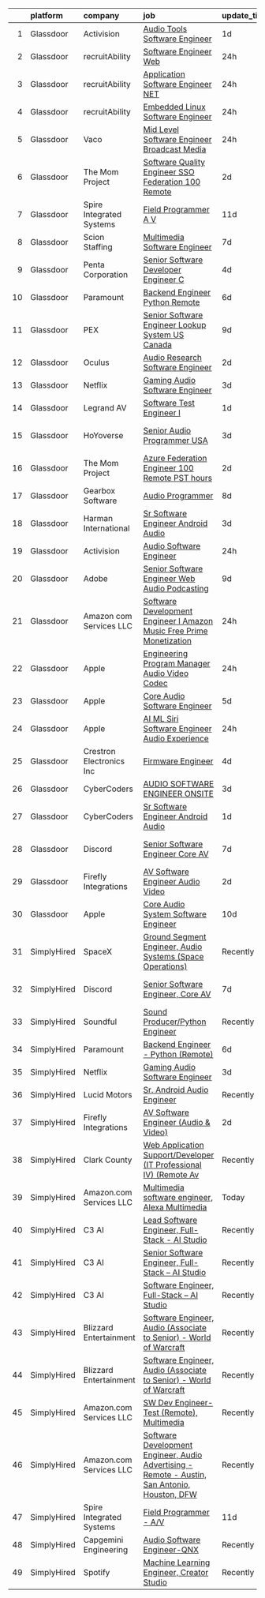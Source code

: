 

|    | platform    | company                  | job                                                                                                                                                                                                                                                                                                                                                                                                                                                                                                                                                                                                                                                                                                                                                                                                                                                                                                                                                                                                                                                                                                                                                                                                                                                                                                                                                                                                 | update_time   | location                  |
|---:|:------------|:-------------------------|:----------------------------------------------------------------------------------------------------------------------------------------------------------------------------------------------------------------------------------------------------------------------------------------------------------------------------------------------------------------------------------------------------------------------------------------------------------------------------------------------------------------------------------------------------------------------------------------------------------------------------------------------------------------------------------------------------------------------------------------------------------------------------------------------------------------------------------------------------------------------------------------------------------------------------------------------------------------------------------------------------------------------------------------------------------------------------------------------------------------------------------------------------------------------------------------------------------------------------------------------------------------------------------------------------------------------------------------------------------------------------------------------------|:--------------|:--------------------------|
|  1 | Glassdoor   | Activision               | [Audio Tools Software Engineer](https://www.glassdoor.com/partner/jobListing.htm?pos=127&ao=1136043&s=58&guid=0000018229d322f4b605ba39e67426af&src=GD_JOB_AD&t=SR&vt=w&cs=1_81b5f058&cb=1658559079483&jobListingId=1008019692510&jrtk=3-0-1g8kt68p0khqp801-1g8kt68pegaio800-a1f57cf7bca991d9-)                                                                                                                                                                                                                                                                                                                                                                                                                                                                                                                                                                                                                                                                                                                                                                                                                                                                                                                                                                                                                                                                                                      | 1d            | Woodland Hills, CA        |
|  2 | Glassdoor   | recruitAbility           | [Software Engineer  Web](https://www.glassdoor.com/partner/jobListing.htm?pos=111&ao=1110586&s=58&guid=0000018229d322f4b605ba39e67426af&src=GD_JOB_AD&t=SR&vt=w&ea=1&cs=1_aa048868&cb=1658559079481&jobListingId=1008023322899&cpc=B101C867B3EF2D75&jrtk=3-0-1g8kt68p0khqp801-1g8kt68pegaio800-e5075739556e5a70--6NYlbfkN0CGG9KWCDlpnNsyBDyIiP_Q0811kl3MMa1wmNp0I1WtkTaTZU1gJWaiKEGe9oYuZ3A7GjtYdh8KIIsXbuU3RVOKPqiqC6fxMjbF20ym57zFG4D8ARQlbIfJ40BNf9OsnyFEI-35cVANi_WAT3RKZZg3S5TM2JUHaHMzxS8tuxRlnMCecx5gGtUhDGpgj0_-0HQ-ay3V9_LIyTdQRuTOBgQHx6x0BFa1Y0lqVquv6qPhlOw3zLy2kk2oWhaZYpmVRmy-nmbTTPCD82bTXp6GOzpDgZ-oQTNsQuhookUb87jhj57Xyse3eua5e6-qdX4D5CmrCU4wVKHqlOIIRrNdtYvi3YHBoF4GZiiYvu5xOPNsZIg68TxQ9XmemqojGNSZz64oxI0DwDcN0ueFl0ZyKBPHmLtRaedcDCCjotL5YHS8IISpmJJ1J-sZT9ltLLWZKlh4_Hx0OYei-GbZ3c2oUlILxZNtTcCYBDe6hv0And6XgqBSTTb7_X9A6wwyHopdsSytjjx_q2sP_cH_UT2wdi2a)                                                                                                                                                                                                                                                                                                                                                                                                                                                                                                                   | 24h           | Anaheim, CA               |
|  3 | Glassdoor   | recruitAbility           | [Application Software Engineer  NET](https://www.glassdoor.com/partner/jobListing.htm?pos=110&ao=1110586&s=58&guid=0000018229d322f4b605ba39e67426af&src=GD_JOB_AD&t=SR&vt=w&ea=1&cs=1_007ef44b&cb=1658559079481&jobListingId=1008023322898&cpc=5EFBB0462F9C6B7A&jrtk=3-0-1g8kt68p0khqp801-1g8kt68pegaio800-8a952371174cf094--6NYlbfkN0CGG9KWCDlpnNsyBDyIiP_Q0811kl3MMa1wmNp0I1WtkTaTZU1gJWaiKEGe9oYuZ3A7GjtYdh8KIHll-Oo3pS01iNYAuPkSGKSP6HbVhDgbmHIf_2l1InWCJB1qrP1JTABnGb0O_Gd8G5USbIXiFm9-nFuWUP0btPdhT3dYbSkUUTEUtRZBV0qxbyw7jkF8EDRgO6jPDiK92YZ1U06g-23VceQBz58A5dKqY7IHvcs1j88bsuLnONRcoL3dg-tUDvngzwZPczc3dr1j3tStB11ckuMscBtqJpgkxSkrmsLVBlELbqq5vS8xaYGUqzIaJ6v7fbL-N5xABuMX8T6ycB8CCzr0ojkkixaF5ZqoVxAOaFISGMfrwKtsz0dX-Xp5uu4JoNT3k63ep-AsOjrjURR6euipBVVVlVwThnrPZR4LFg1nZl-aDIUwb8tVGp-0oyDTzAo7S5gUwVO94FKQ3Zjb6jB_3sKl3GuJBM9pezafJrJNE91BQtIyYBy_aIY9VoBMh-7MnyKGATp4uwPEOmjl)                                                                                                                                                                                                                                                                                                                                                                                                                                                                                                       | 24h           | Anaheim, CA               |
|  4 | Glassdoor   | recruitAbility           | [Embedded Linux Software Engineer](https://www.glassdoor.com/partner/jobListing.htm?pos=112&ao=1110586&s=58&guid=0000018229d322f4b605ba39e67426af&src=GD_JOB_AD&t=SR&vt=w&ea=1&cs=1_2eb206a3&cb=1658559079482&jobListingId=1008023322910&cpc=D2F1DE17EE1F43B9&jrtk=3-0-1g8kt68p0khqp801-1g8kt68pegaio800-aa6f5b4768ee456b--6NYlbfkN0CGG9KWCDlpnNsyBDyIiP_Q0811kl3MMa1wmNp0I1WtkTaTZU1gJWaiKEGe9oYuZ3A7GjtYdh8KILjj-aZSDpceJltIwPR76yfk5e8RGx6LSaXWg1riHVGiM_PeA_1g1qhZ0AyYkwXm5vCGNvkAhBz46qtajKTXdFoX4FOxKkTnUWHs9ZCGS14JUr_s58GrUxab0BpAATXZNKuoY_MUJfcR43aeBu-sd5MkrkLS5aZgD9rZ1HlbdkdWIs36BSuF5gjUEcfVPtMV6obuBiTVHxwOAhFYYX1LiZDq_QHRXm-sp0LqRSp4La8_wOtd06BaU1xu95FyIpbNZs5nr2QI1Smo63KHbf-IxSE2EZh9Znc_JGqWf4E6O8ASJPKwjFKFanYO6rT8QRnUA9O9EA_YCK5WXpmV4P-3I3LzntUjO3AqlXjJI0Ax5tsWTk56fWeYWhXE8w9pnKl6N83NsCTrn2zfvuK0iSMDsX-HiH7UG3WhgUoDmrTIg6WjlThwXnOhiKCft8-OpNijb1578zZmCsf1)                                                                                                                                                                                                                                                                                                                                                                                                                                                                                                         | 24h           | Anaheim, CA               |
|  5 | Glassdoor   | Vaco                     | [Mid Level Software Engineer   Broadcast Media](https://www.glassdoor.com/partner/jobListing.htm?pos=109&ao=1110586&s=58&guid=0000018229d322f4b605ba39e67426af&src=GD_JOB_AD&t=SR&vt=w&ea=1&cs=1_bc90c3b4&cb=1658559079481&jobListingId=1008023491914&cpc=FA84DF7EA1EC2398&jrtk=3-0-1g8kt68p0khqp801-1g8kt68pegaio800-2c1164aedf14680d--6NYlbfkN0D_sybMACCpf9B-677oK5j6rPldVB6BlrVvFjO_o-GJZbzuF-qh4PxErFUqfUsv_6uq3yj-33fVAxdJpDEnhEj4Go-dQXG2i_nhdrozdxOLclYIRSSSNJiq9UBc2R3iAXgSLoloWxVkJR526trhTG__PWL5HPc0h23cLdACsLcDpz6wkqU4u1lorsS3YI19Q1EDnrs6sJhSJVZzUWhX0qhz4uf29TE7tsH9xg9yjfXfudE3NO_8g0_72ZphHvDq5QAT0Uxcye7tkIKYor9xRZlx-FBzHMHGHfs-h8mBSkDdfg_Nr4oQ4WE9DSNq-YsgI_4Xf8GlQRmW5GiCGhrSUqX7xijyOaJJTeg77RJZ9VVmi_tN0fGerey7P_KRmvd4r_7YbuWpZufDU5IghYufcJSD_kOAmdRJ494xz2rk24c5nDkYNGvyFoSO7n1YlWmr0vsT6dM2bHo2H2EBfFdmzIUX1y050dmJCNo5myCdZJw52Hp1FqU8zkPk7gVW82RXCbwRvYRIJu2szKX9fKgNB7T__elmmEEyupCNIWl-Emnb4g%3D%3D)                                                                                                                                                                                                                                                                                                                                                                                                                                                                | 24h           | Raleigh, NC               |
|  6 | Glassdoor   | The Mom Project          | [Software Quality Engineer   SSO Federation  100  Remote ](https://www.glassdoor.com/partner/jobListing.htm?pos=106&ao=1110586&s=58&guid=0000018229d322f4b605ba39e67426af&src=GD_JOB_AD&t=SR&vt=w&cs=1_713c3471&cb=1658559079480&jobListingId=1008018551507&cpc=FAE5E775D180B2FB&jrtk=3-0-1g8kt68p0khqp801-1g8kt68pegaio800-3e1a87dcc98443d2--6NYlbfkN0BDp_epf89aHDQhKpPegNJQ_ldQpEFZQsM9OcONMGxWx6pU56EKHF58QjVdAUvn2gWVmvAd_inPnR9euSddigS-rwhZy0h3k1uwNYB1ePWSzOShO60VWM08rFIE3U4lP4vnIxQ6nlFF69Y-VIcQZh3d3xw-DgyD_6ZfJMlInQX44cLSPcIBwGQpusW9O-DhVIrXUbj198UJllUsUR2ZhohK6b3Ud_YUMMCVnxlxix5LtXOwqYyX6--XEiUEGlCsuR-NWphvbz_1raf6_yBv90CtMBRCI0i_PmcEllTVYZg5msymIJiAL3Z3REpafoKDtmej8HESF42CGoQS06RJTNlkYb7s6KsQIR6ttf8U8Bhl_YPLoCC-Sf1-pP9HnsdobsfHZJkrUeksKx5P9D43z7RWLvU4dz-x9pTYNVaJhc9e3wXnFzXsOcY8f2w41hKzoK8UgUszwXETBQ_z9EtftD96dibs63lGvQDOcmTq2ow9D-4ECjUbdQj_xKsNA6PNJIg68mqjR-6Jwd6ShP5mHOg0Oq097DBpZv6wsRCXnQclaBMF8qDP3wcVthtQjI8Tjz0Gl-sQLOP8Ag%3D%3D)                                                                                                                                                                                                                                                                                                                                                                                                                          | 2d            | Remote                    |
|  7 | Glassdoor   | Spire Integrated Systems | [Field Programmer   A V](https://www.glassdoor.com/partner/jobListing.htm?pos=102&ao=1110586&s=58&guid=0000018229d322f4b605ba39e67426af&src=GD_JOB_AD&t=SR&vt=w&ea=1&cs=1_4c375ba5&cb=1658559079480&jobListingId=1007997639031&cpc=4D489A1B82E31BBF&jrtk=3-0-1g8kt68p0khqp801-1g8kt68pegaio800-2397039f547f99e3--6NYlbfkN0CH4aig5Ztd-45FrZS1-WrZIx-owN4hI8D535o7deO_foMxi14zJY8Dl-iXBCi5-CM3w5g23qmJ-ktnjVnjuJBzx-cKeSf6eZw6woDE2hx1_Mnp2EQThVDPCgzoriW_Y-7NSX1ENEAuKAC6sQfhAm68rLxz6MK62uRJ3e5-n5roEiDcmNLtAaNDOdVKuc-mHKo1EcNwBacotfbThdrBPUih9kc4iEcpCfYTs7Bdk-d_jB2DPq44KBcMQh5-3LrE9c6GgdYkwFxDBJGsmfikfYqUpC-c974hpoKwU6cssUO97CCpdYmwJMBGsFsYviL_X-SbnH9Bbj-hOodfFqvIFjs5nU3RD_RdCyEV3Zu9HDa5CWiSCpTDWg3ebsysOBT6YBj00hVU0r_TKOauh4fLcCAocq7P1e_vtTtANe8LbA-t-p9W5GPSNsaa-vD68blXiMH7XQPrWirtaAvduW-qXASPh-yOuESPkDRYZb6QjrZjFkRT7the25PblDqiyPM-gcg%3D)                                                                                                                                                                                                                                                                                                                                                                                                                                                                                                                                     | 11d           | Troy, MI                  |
|  8 | Glassdoor   | Scion Staffing           | [Multimedia Software Engineer](https://www.glassdoor.com/partner/jobListing.htm?pos=107&ao=1110586&s=58&guid=0000018229d322f4b605ba39e67426af&src=GD_JOB_AD&t=SR&vt=w&ea=1&cs=1_cdb2d174&cb=1658559079481&jobListingId=1008008577735&cpc=C63BD00756FD6F58&jrtk=3-0-1g8kt68p0khqp801-1g8kt68pegaio800-86843f5f6ef372c1--6NYlbfkN0AxNjU9wWOnkzYrjpAN9mGGJnqCtvXlnsxswceXA4p8arctmlbenC8IxdF6uPF1Mr83u4JysOfJ9jXAqcnIyixLc8sR0avTryqxqhsjIuS_un4kaGkiHc7oTRCi6_p0ngKXsuD1TtQf061AssfLmW1cSOet3uXlgmtmcBNsC50wWFHvEK6xQpPKAL6nWzIuZocaLomMgBRj4hZWe0CAwPXJdI49i7oNUFgkccsI9RUQZykSnahNChDFkc9zdso2qy1zgo7zIyUNoC9gJC2uOjWBMcpJHfvk4nTsjlVE739ocjldYHjqvfu0Tm9pjOeE0855sjlAOPPrwO8UvS6Z7dO40t62iaVp0d8lNns3cgaXHDTZ_aLkOh6pm7chlHOyFJq-07E36WSwmyplQNlgJ3Laqk5c20-VHSdM0Zo9by7tayBtyejmGV9REffhwDZb-tB7jrcMAp8dZWg-fEmZ3tOfVBzxenY3zOTn3m3o3nxqZiH1KYd0QdsqOKyr20mVxoUagGC77PxQXpiJTigdI28P)                                                                                                                                                                                                                                                                                                                                                                                                                                                                                                             | 7d            | Redmond, WA               |
|  9 | Glassdoor   | Penta Corporation        | [Senior Software Developer   Engineer   C  ](https://www.glassdoor.com/partner/jobListing.htm?pos=116&ao=1136043&s=58&guid=0000018229d322f4b605ba39e67426af&src=GD_JOB_AD&t=SR&vt=w&ea=1&cs=1_aabb599b&cb=1658559079482&jobListingId=1008012139422&jrtk=3-0-1g8kt68p0khqp801-1g8kt68pegaio800-d2b6598b37c4349b-)                                                                                                                                                                                                                                                                                                                                                                                                                                                                                                                                                                                                                                                                                                                                                                                                                                                                                                                                                                                                                                                                                    | 4d            | New Orleans, LA           |
| 10 | Glassdoor   | Paramount                | [Backend Engineer   Python  Remote ](https://www.glassdoor.com/partner/jobListing.htm?pos=121&ao=1136043&s=58&guid=0000018229d322f4b605ba39e67426af&src=GD_JOB_AD&t=SR&vt=w&cs=1_8c68a729&cb=1658559079483&jobListingId=1008009866952&jrtk=3-0-1g8kt68p0khqp801-1g8kt68pegaio800-bc754100c4c9abf7-)                                                                                                                                                                                                                                                                                                                                                                                                                                                                                                                                                                                                                                                                                                                                                                                                                                                                                                                                                                                                                                                                                                 | 6d            | New York, NY              |
| 11 | Glassdoor   | PEX                      | [Senior Software Engineer   Lookup System  US  Canada ](https://www.glassdoor.com/partner/jobListing.htm?pos=119&ao=1136043&s=58&guid=0000018229d322f4b605ba39e67426af&src=GD_JOB_AD&t=SR&vt=w&cs=1_54e848d5&cb=1658559079482&jobListingId=1008002579764&jrtk=3-0-1g8kt68p0khqp801-1g8kt68pegaio800-c509ac628109f22c-)                                                                                                                                                                                                                                                                                                                                                                                                                                                                                                                                                                                                                                                                                                                                                                                                                                                                                                                                                                                                                                                                              | 9d            | Remote                    |
| 12 | Glassdoor   | Oculus                   | [Audio Research Software Engineer](https://www.glassdoor.com/partner/jobListing.htm?pos=120&ao=1136043&s=58&guid=0000018229d322f4b605ba39e67426af&src=GD_JOB_AD&t=SR&vt=w&cs=1_40881f4e&cb=1658559079482&jobListingId=1008017393220&jrtk=3-0-1g8kt68p0khqp801-1g8kt68pegaio800-6725b1efade4b900-)                                                                                                                                                                                                                                                                                                                                                                                                                                                                                                                                                                                                                                                                                                                                                                                                                                                                                                                                                                                                                                                                                                   | 2d            | Seattle, WA               |
| 13 | Glassdoor   | Netflix                  | [Gaming Audio Software Engineer](https://www.glassdoor.com/partner/jobListing.htm?pos=115&ao=1136043&s=58&guid=0000018229d322f4b605ba39e67426af&src=GD_JOB_AD&t=SR&vt=w&cs=1_dd62e70b&cb=1658559079482&jobListingId=1008015997451&jrtk=3-0-1g8kt68p0khqp801-1g8kt68pegaio800-f56fa1ba437b8b5b-)                                                                                                                                                                                                                                                                                                                                                                                                                                                                                                                                                                                                                                                                                                                                                                                                                                                                                                                                                                                                                                                                                                     | 3d            | Remote                    |
| 14 | Glassdoor   | Legrand AV               | [Software Test Engineer I](https://www.glassdoor.com/partner/jobListing.htm?pos=124&ao=1136043&s=58&guid=0000018229d322f4b605ba39e67426af&src=GD_JOB_AD&t=SR&vt=w&cs=1_c9443d09&cb=1658559079483&jobListingId=1008020063938&jrtk=3-0-1g8kt68p0khqp801-1g8kt68pegaio800-0d8343df0ec0aa3a-)                                                                                                                                                                                                                                                                                                                                                                                                                                                                                                                                                                                                                                                                                                                                                                                                                                                                                                                                                                                                                                                                                                           | 1d            | United States             |
| 15 | Glassdoor   | HoYoverse                | [Senior Audio Programmer  USA ](https://www.glassdoor.com/partner/jobListing.htm?pos=129&ao=1136043&s=58&guid=0000018229d322f4b605ba39e67426af&src=GD_JOB_AD&t=SR&vt=w&ea=1&cs=1_f7039434&cb=1658559079484&jobListingId=1008016127424&jrtk=3-0-1g8kt68p0khqp801-1g8kt68pegaio800-99985eedadb6c43c-)                                                                                                                                                                                                                                                                                                                                                                                                                                                                                                                                                                                                                                                                                                                                                                                                                                                                                                                                                                                                                                                                                                 | 3d            | Los Angeles, CA           |
| 16 | Glassdoor   | The Mom Project          | [Azure Federation Engineer  100  Remote  PST hours ](https://www.glassdoor.com/partner/jobListing.htm?pos=108&ao=1110586&s=58&guid=0000018229d322f4b605ba39e67426af&src=GD_JOB_AD&t=SR&vt=w&cs=1_0a5636fb&cb=1658559079481&jobListingId=1008018551550&cpc=1160948BCBA38B5B&jrtk=3-0-1g8kt68p0khqp801-1g8kt68pegaio800-dc1b835558c53ab4--6NYlbfkN0BDp_epf89aHDQhKpPegNJQ_ldQpEFZQsM9OcONMGxWx6pU56EKHF58QjVdAUvn2gWVmvAd_inPnavJ0bVsH-kOUhtfeaiiWnfEkkNGQnNDedJUM2yoGCcoy_fT76vHmBA4pusH6HeHidQSpJPEvFPERgE8T-oEVjc-JVNiEzXXG7cjIqstu1zSY68PunLaErb0HxT7DXQVym6G1Mjp6TK9peApzZvlMZzomm9oqkHnQ6GfbchjBef8mGWFAElN4k1TdJwEGYrGxpDprkVuEiZuxaulLBdweAgiCDTgpaqcXU0HW3J5ssH6P0XnGBysC58tOQu4_zByVplRxOQyzDSJMzSgV_mDO_XbyZwO9N5lbINcDXEjzqNT4L3nstfIM8eMA4IsYb1cGAziQ_irT_gWc3CWyXaALv96AWO7LAkl5hbie9oHztEVZKM5Q6thJ5NLQWnj7inmw6tTjaMEprezttrlZ79vwtKVZCtLJg22USMhPiB0ZsUp7llSBxkK8lBxDPh7EMcMvDFtYQ7b3PoOzLPaNKZrkeSYF_pmCgVVwo9yCzJ41YY17z7Jc2tbKZw0lDjjl1RHog%3D%3D)                                                                                                                                                                                                                                                                                                                                                                                                                                | 2d            | Remote                    |
| 17 | Glassdoor   | Gearbox Software         | [Audio Programmer](https://www.glassdoor.com/partner/jobListing.htm?pos=122&ao=1136043&s=58&guid=0000018229d322f4b605ba39e67426af&src=GD_JOB_AD&t=SR&vt=w&ea=1&cs=1_1a630406&cb=1658559079483&jobListingId=1008004819041&jrtk=3-0-1g8kt68p0khqp801-1g8kt68pegaio800-0db689fb5b7447f5-)                                                                                                                                                                                                                                                                                                                                                                                                                                                                                                                                                                                                                                                                                                                                                                                                                                                                                                                                                                                                                                                                                                              | 8d            | Frisco, TX                |
| 18 | Glassdoor   | Harman International     | [Sr  Software Engineer  Android Audio ](https://www.glassdoor.com/partner/jobListing.htm?pos=128&ao=1136043&s=58&guid=0000018229d322f4b605ba39e67426af&src=GD_JOB_AD&t=SR&vt=w&cs=1_7f61b9ab&cb=1658559079483&jobListingId=1008016013396&jrtk=3-0-1g8kt68p0khqp801-1g8kt68pegaio800-180c0717cd7b2964-)                                                                                                                                                                                                                                                                                                                                                                                                                                                                                                                                                                                                                                                                                                                                                                                                                                                                                                                                                                                                                                                                                              | 3d            | Novi, MI                  |
| 19 | Glassdoor   | Activision               | [Audio Software Engineer](https://www.glassdoor.com/partner/jobListing.htm?pos=118&ao=1136043&s=58&guid=0000018229d322f4b605ba39e67426af&src=GD_JOB_AD&t=SR&vt=w&cs=1_b148dd16&cb=1658559079482&jobListingId=1008022510668&jrtk=3-0-1g8kt68p0khqp801-1g8kt68pegaio800-8659bb60d04a5ae6-)                                                                                                                                                                                                                                                                                                                                                                                                                                                                                                                                                                                                                                                                                                                                                                                                                                                                                                                                                                                                                                                                                                            | 24h           | Santa Monica, CA          |
| 20 | Glassdoor   | Adobe                    | [Senior Software Engineer  Web   Audio   Podcasting ](https://www.glassdoor.com/partner/jobListing.htm?pos=125&ao=1136043&s=58&guid=0000018229d322f4b605ba39e67426af&src=GD_JOB_AD&t=SR&vt=w&cs=1_038084dc&cb=1658559079483&jobListingId=1008002518254&jrtk=3-0-1g8kt68p0khqp801-1g8kt68pegaio800-64add86b6b132821-)                                                                                                                                                                                                                                                                                                                                                                                                                                                                                                                                                                                                                                                                                                                                                                                                                                                                                                                                                                                                                                                                                | 9d            | New York, NY              |
| 21 | Glassdoor   | Amazon com Services LLC  | [Software Development Engineer I  Amazon Music Free   Prime Monetization](https://www.glassdoor.com/partner/jobListing.htm?pos=117&ao=1136043&s=58&guid=0000018229d322f4b605ba39e67426af&src=GD_JOB_AD&t=SR&vt=w&cs=1_178e0e67&cb=1658559079482&jobListingId=1008023508726&jrtk=3-0-1g8kt68p0khqp801-1g8kt68pegaio800-160114cbca1f2e75-)                                                                                                                                                                                                                                                                                                                                                                                                                                                                                                                                                                                                                                                                                                                                                                                                                                                                                                                                                                                                                                                            | 24h           | San Francisco, CA         |
| 22 | Glassdoor   | Apple                    | [Engineering Program Manager   Audio  Video  Codec](https://www.glassdoor.com/partner/jobListing.htm?pos=104&ao=1110586&s=58&guid=0000018229d322f4b605ba39e67426af&src=GD_JOB_AD&t=SR&vt=w&cs=1_d9005537&cb=1658559079480&jobListingId=1008022113387&cpc=F41FEAB56D215062&jrtk=3-0-1g8kt68p0khqp801-1g8kt68pegaio800-971a58e92b8283fe--6NYlbfkN0BvKrLyj5gPmtZO9T8euul8TCxuuKNOtzRJOomxnwSEodTz2Bc-sPZlADHp0xxmf8VvC_9n7__N-GBNTWFrNoRta5Vqzr78Tw-Rk5LTzpATs3WCUWuZYgJGwd0PuuSiO13ouRrSmkvapG3--HjY1XEHjTkF1vSIipamUnG7dLq1EYNvFD52PIi-EjiCp4OXLCL0bV-5Bng1dp9FumGJaRcajErNeTeASihE3XOxU9RtmwuH0wPjtvQ62Qvu43wtDU6tx27unHkBUYNqzcr64_rdtSBNFOgz-8cAIXP75Fgvj2Vti-dxVwsOG5hVpdihefULGpk9tae58VKxLBmHlkmuNDSeza7iTw6Kf-pjhK4hzVT5W3T-c3ITDp86BOkj9HBjArHloMSfJUnHYM3_1sgcngIL22hgG79BkhWH5UQVwAwiD_Yk0DDjMsXRhoDD3M5OaZg2AgH9lL-tfbOdKtHAk1RxszrWJ1WM9PAwpMzzi34-aGKnJn6k_ZjG2Kyw0RDCmPG4M4zYGe0TFb7SDgz64xzpakF5Wk4CnMfn2dQoKR6W4uSJbpwR-tPz6z4Wfgu79BVOjbDfBsMb8LTbfbAD53n300M_kSB2yRuUeBgdJq6ihKMOKB4xKWKHbrTF9DAa3eSEj8R4Q_DQiN3XUvtvA3pFRXdDZAwEKZ9HqsYTGAnyvuMNGc4byCwBeoc6T9RM8djxQ4Qn7siUCCLVnVqGl-91PNHLKCPfhYBKROcuYz_G59j-PlqfeproH4YSBxLkLhsJjsJxM0fn-uH92xKm1pNzRfXvUaYI94zYe7p3fWlm2EoTD88B4DGvSCgZWCzgDUBlOMOqzYoBRgIDVfqLo3X8bbm_sZyW9INoF-khr6NR-Du09ZkHfchv9gslh_5yINewJ_3opXIcppzLW3mnc-bBVoC9TWaVp06i1bFkdaFp09Ki4CR-MdZQiNfmAztzkfjM3eh4qdHg2IL5RXfrO2Ov5XHr-bbffR4iSpef6Q%3D%3D) | 24h           | Austin, TX                |
| 23 | Glassdoor   | Apple                    | [Core Audio Software Engineer](https://www.glassdoor.com/partner/jobListing.htm?pos=105&ao=1110586&s=58&guid=0000018229d322f4b605ba39e67426af&src=GD_JOB_AD&t=SR&vt=w&cs=1_0f1db1f3&cb=1658559079480&jobListingId=1008010117633&cpc=3BA4CE39D5B5DEF5&jrtk=3-0-1g8kt68p0khqp801-1g8kt68pegaio800-ced040b886f772b0--6NYlbfkN0BvKrLyj5gPmtZO9T8euul8TCxuuKNOtzRJOomxnwSEodTz2Bc-sPZl29JElYHfcoSRKsq68AVNiDcyVnK-LGYxcX0LBFdzR0aUDa4ZGNmWzNY0pY1aoSXDuA4k22fhhx50WxVe1GGX0knDpSWmYrI8apzLOaDvcxRqhxcxlaAWaf0VDBUami-ZAcvaCBtNQs9HBonw3F7HC3bsnXScXxw7P-uRQ0wUa8LAk_uyyw9JiiWKxZVoL8SlPD5In4YKmyVNvchEDKDAMEecfy8Ca5rQWe3Zm8113GleW0XMg-ot9TSAISZA1GNbGaWfmrDyVar0UvQMFbmk20fJZEVg9jxi50J-aF5oizrFBlY6NveTlsQPgbOsRghuajyRWoEtNOLJHmMLYsPvTuXo59k4ECY3sJXYSwbsS2physD3YUdtvVZ4UU5TwkCNtpvm90q4XYuQOhGB8A4TMIXSk2PDtZC-BD8TOgfpNbyRhbUoHQA9yMa7dOH8zJNfNBaYPwGXPCcXF7G1VlBWM-z3j3A_AhnfhwNDidrzmKanSO3BVc5wG9oF8YJOEDKWyVw8Nb1JL17IKIM67yhXzShvoGnK3AaSUZaxKWuOQx3eISz9SxqHNM2IrS8jqdnvGxoafvpRWV4D3Q2wXLWs5UdSFD1y_LSoN064CCOWFWXxA8rYQ67_fA4ZxstjtbM7X79jfIB9oOSQuWLw0uShiHrmqadsL3dzCxs0fHaVM_cEtFEP4DzEcR_-2r1EjQpOMl1ua1M04KqoHHEeUjYa7m0M02mAgY3nNF-J7w4QqDwIPq1Z9CRUHj9JpIB_L6filJ7hc50KkvOrARoePscSNzTafPbA9yx7qtzAOSzzRFpzl4JfJg_q-VG5wxg_Tv57S7mJwPs5-LaRklNIpqFumglunphwy1Db7IpKXUMQXsGLe1t9CDkvCBVRgw7q1Evt08P44-DJ9HYcSqpI6LDs6g%3D%3D)                                                      | 5d            | Culver City, CA           |
| 24 | Glassdoor   | Apple                    | [AI ML   Siri Software Engineer  Audio Experience](https://www.glassdoor.com/partner/jobListing.htm?pos=103&ao=1110586&s=58&guid=0000018229d322f4b605ba39e67426af&src=GD_JOB_AD&t=SR&vt=w&cs=1_12504a43&cb=1658559079479&jobListingId=1008024012027&cpc=F4EED0218A761C36&jrtk=3-0-1g8kt68p0khqp801-1g8kt68pegaio800-9010fb2009524642--6NYlbfkN0BvKrLyj5gPmtZO9T8euul8TCxuuKNOtzRJOomxnwSEodTz2Bc-sPZl1dBMH13w-jNXNONIP_H_BEVYxjYrkTZmqZxjUy-7kbpo_bS5bn0jthbTKhOjB1wQk0bNkvkR4kOia9RoL04MCf_tYbSpNXeZStOp91DXU8hBYL-6ssWQGYWCkr-ltEA-QTyrtoagaFqdb0lDnxmt7sesiR6mVFiCrmW7RT6TgrCT_643qSfF5jQlyDD9LBlTGNbL1ldxNyGWHQjzkKuou-CxA67yganXChybyrxt0EDUjU-ii7C_QzAqLGZsyqcCNx-wR4s9irK345DQ-ujSxQwvfVfeauiQ1DEGISmMr3e5So_ewrExd5TyelnYUe_jEkDKltJ_MrCBHN_5YcR-WmO4JMh_emk_Yp2H8hDg30BJrhLUTCzoQlYFLhVEgCO838VwGkz7eJH1ox04hFvpZ7FpWWMp7s879nCuUOwsRHb-CCpPUPgD76H994SNz1D-1yIg0638Eij24daorAdVtii0vq8jdCtLzXepIggmfmitBv57bU7szzZ28dse2rDG2bTZLgVOwOm6uE5cLnfqQCu8K_3S8BN3k-huorXJaZ_ZPAFZyZR2C8j3LpLTQt0RTAd0ZjZebYN7oXz_hU4uwjrcsZQ7acAqcW4jVImn8t3BqqXyvsIT1jyCBneW2uCVhFOeY0p3aF2Nn2qjCuOGtIGnqjAjRUxNl5J-0cBsE3uDIQq4kpM5xTINLSLI8DLGhlsPQXPCQkbABT2J3p2FZZMz0G04-o459O1goAX0jt8HZXwI0QwY_ycP_nG14WPQEfyCT8Hbb6cnr71hjCM2FtgXkQlWjRtrYLayOLJPJcW_gVv78gvz8Nh0NhccqztnHwQDIrmkJ2H4yDC0WEcffbT4fnelaC1ACv0ncgjo-z2ibJvm1JxDE-UiE46fffY_I96fRz9_XnfiUTg9wP3lDRQKbyiNGfbE_n3pC8kJhPr-fgr5y-6VzA%3D%3D)  | 24h           | Seattle, WA               |
| 25 | Glassdoor   | Crestron Electronics Inc | [Firmware Engineer](https://www.glassdoor.com/partner/jobListing.htm?pos=130&ao=1136043&s=58&guid=0000018229d322f4b605ba39e67426af&src=GD_JOB_AD&t=SR&vt=w&cs=1_d7103b91&cb=1658559079484&jobListingId=1008013100826&jrtk=3-0-1g8kt68p0khqp801-1g8kt68pegaio800-a7e468b43761b07b-)                                                                                                                                                                                                                                                                                                                                                                                                                                                                                                                                                                                                                                                                                                                                                                                                                                                                                                                                                                                                                                                                                                                  | 4d            | Rockleigh, NJ             |
| 26 | Glassdoor   | CyberCoders              | [AUDIO SOFTWARE ENGINEER   ONSITE](https://www.glassdoor.com/partner/jobListing.htm?pos=114&ao=1110586&s=58&guid=0000018229d322f4b605ba39e67426af&src=GD_JOB_AD&t=SR&vt=w&ea=1&cs=1_56d3099d&cb=1658559079482&jobListingId=1008015069001&cpc=AC285F3A3ECA6BB0&jrtk=3-0-1g8kt68p0khqp801-1g8kt68pegaio800-b5dd743f4d5b0fa5--6NYlbfkN0CpFJQzrgRR8WqXWK1qKKEqALWJw739KlKqr2H-MSI4eoBlI4EFrmor2FYZMP3muM3y1yHAFzlwAQzxB7WpwvZ7_vLChR7nTQ60dK_FVuafqhg0Lka3le0QJt4KobB1RShSFlXZlEiR5YKNKykjeGbYkKp5B_nbMLXMalujG3yku249xkhoI87ksAb9snKPzYbtC4vQuVYXncjCiML-97d4e2bMhfJEHX1DXh7CJoOG-zLTiwA9d_g7PzT3NlvxV6Y-YRzPE1iwL0wlYP9QZgH82WDu6ix-ZHaZsKaoNKdQx3zrAnLEcQiahPqQ-SSaMlM2fls0WDeCVm4bBOYvXEVNW71YSMfLlMU4N3IDdXtw5wv9QT5E0vdGaVhFxEy6YsD6xhL2-fdnnF3NJEhgUNdXVQu3xhmB3Bk-27EsdhGDmgc5Wd-JTj2kNrcBlYsKYcVQViOdQu_i1Gum_7zCUkgyN0ZUTyxt-xCbLWKEvowBKLQMAFzvwwYJZSHFAnXWPDXvY9rK1yZ7wkhuejVfGR4P1LjCElgPbmrotA1Dg6JD1Hb1iqB1I5wl1vfoBZksaUFMtuOzyfMEfUor-LsI_D2x3bpRG6DyvBqQE7jdVBetw_vRidmSDBCadBUSoj92GAN6tfxnXfWYvzjjylFrqGe6xzFKzCyG4umxTHVSbqqpLC7dVRbmuad7d9BTBE2tpl4cXMl2PcjnzZEhkgrQKTtNIBVV-YXUvHu8ubG4Oi3Wn-7vZwC3eIWpAVeUb4KJCg7mh6mBXUeTdlm2sNgv7JRRqarLoU1ivn0PloedWDiWvPbSoAyiS2PTJp-69VEIN3XcCYVv0cWo2xUew5pARLzq5elPA74OqmdQC4a15y6xnF-10ewTlIvmKY9Zhct1tBVmBwWUiP719_xTthHDB2_JuTh06Xc1JZixnayq2xjkSqA5YUGuACbm_NoWbQxD1M99vflz38YGjyebOFOyS1RTeaOpS9KrCmQ%3D)                           | 3d            | San Jose, CA              |
| 27 | Glassdoor   | CyberCoders              | [Sr  Software Engineer   Android Audio](https://www.glassdoor.com/partner/jobListing.htm?pos=113&ao=1110586&s=58&guid=0000018229d322f4b605ba39e67426af&src=GD_JOB_AD&t=SR&vt=w&ea=1&cs=1_9697cec0&cb=1658559079482&jobListingId=1008020841991&cpc=32EE424DE2B657EB&jrtk=3-0-1g8kt68p0khqp801-1g8kt68pegaio800-1b9fbf3d2a596552--6NYlbfkN0CpFJQzrgRR8WqXWK1qKKEqALWJw739KlKqr2H-MSI4eoBlI4EFrmor2FYZMP3muM2vSDmKt-3o5sMor_8tmcBWPAuDmlVAyPgRLvTw_Q14t68KF1Mbsd9HzSp9NEaobDeQ6kIVyEU342HSpfexz1QI0_YeaxdxB4OXZssnde4yzL0MG8j0EncHa_iExJoJyU_kzvQK3kNG19dzpxvaKYl9ZV3KyrVwdodyV1LFjoybEv-68qPethTmA4BsBHOWC4BW_9KWxWrRzG4PzhUWscs5ON7_tVUXbO9OJnrlsz48AmsUPPaFXkJA4HcnYrSVbz7x_GLcHMICtNFN-a3Wv039J9z3KW_tlibqBEN8NulNx4SPzreHbITISEto1ELh850eQ-bs7AWl_EOa-AjHksDifkFZX5SYAV-j4TkjbyCKHOGTEcUHKVTrhE9FbMOIHqeoo4bTQxRcDxhnInZ3KReCtFEvPMY-MA3koooP1WaPrazn0rhfYjOVl0bA1u2OMUiaLy_opCtwwc31uzQzKbRDPFk1Tgpbt9gPIYU3JYbjcEf48MYj7OTlcSNf33bWubHOPr5iiE3xHJFgiDPAHloK4L_FoyxBM4J_BmscPBSTWkxoLmlRSekeTVrN9J0kr5vCd7aV5s0hFZHN9ZoXtOmCwCqNJKEtUTS-wvzXLBVyEaoCiK5boVOkWuPVf4Z9IlKver_XtJmJSyzo910Rj3nREeCZDG3H0Z9aiNt8YXRILffnrZvmyiTyR3U_C-GRgT7agJISAWDZLiuwlN65SYWw69fpP1tXWnLDM8STjZDe3N0-JoARVpN9X5f8RKQE_-TYv4Jy6Vmd5AAK6d1FCVUXCgx_UDixoirpOEL5IFzCd_Mw0veaY2iQHG4YBDV7lhf3n40SmnxUaEdiyDJlW41PHFqd1FXIvdcpJ6tsC-A2LsFTqAuTMipks2DuwCopDi26lIDOFtDNcu4NOkWyo11tB87LJ3YYwqASvuDYGf4Obw%3D%3D)        | 1d            | Encinitas, CA             |
| 28 | Glassdoor   | Discord                  | [Senior Software Engineer  Core AV](https://www.glassdoor.com/partner/jobListing.htm?pos=126&ao=1136043&s=58&guid=0000018229d322f4b605ba39e67426af&src=GD_JOB_AD&t=SR&vt=w&cs=1_a74e576f&cb=1658559079483&jobListingId=1008008919964&jrtk=3-0-1g8kt68p0khqp801-1g8kt68pegaio800-6663af86e7a690b2-)                                                                                                                                                                                                                                                                                                                                                                                                                                                                                                                                                                                                                                                                                                                                                                                                                                                                                                                                                                                                                                                                                                  | 7d            | San Francisco, CA         |
| 29 | Glassdoor   | Firefly Integrations     | [AV Software Engineer  Audio   Video ](https://www.glassdoor.com/partner/jobListing.htm?pos=101&ao=1110586&s=58&guid=0000018229d322f4b605ba39e67426af&src=GD_JOB_AD&t=SR&vt=w&ea=1&cs=1_65d9c466&cb=1658559079480&jobListingId=1008016810687&cpc=4BE37DAE121B9405&jrtk=3-0-1g8kt68p0khqp801-1g8kt68pegaio800-ede825354504ebea--6NYlbfkN0CJTHzbIAHSyXxiHmYK_TnQchCbzo3OrK2GLYjXk8bP1_eUBT7URC43d18oEHegYHL6LbXjiln6EQQhTRWsdOCMxpTXOOIJd-ft-zYjyaBTKfiqz6OafoxtmKDMYFh1B38HLHoVwoYXE1SZXhsSytJsWu0ZE3lBwF7-k3HlclxlX7e6qCLCO6Frt7NfenvtFhDDID9VLF1zJgB3hCXCAULqeaO7zoT0L4sc75jYE-Ulq4YhI9qAGEa70TXmZhMsE90ql5xTJb_hfp356DaGCN7keojJHyrV7Kri36V4NnT2CNjM0nK5UiLT5LJBLlxvpoW4Eh-XkB6eIfQdBcQN2AkMX13z9jNKAPzZ0kU3D9ygYU70qmggE1RUJkjuhyhvXd7X1jYwQholEq-xxsrC8WZsdJYZbj5lc6ez8W4jBEfAcVkTdA5FGa6DAX0DSeRtqpBFj-npRN0iZ89uZFASmg5zdHmnqhfo7ltZdlg6sBkQbpzCBOOa_kVTi3LzpVOfdkI4XyFVIt45aLPjCIueZ6ek)                                                                                                                                                                                                                                                                                                                                                                                                                                                                                                     | 2d            | Middlebury, IN            |
| 30 | Glassdoor   | Apple                    | [Core Audio System Software Engineer](https://www.glassdoor.com/partner/jobListing.htm?pos=123&ao=1136043&s=58&guid=0000018229d322f4b605ba39e67426af&src=GD_JOB_AD&t=SR&vt=w&cs=1_6d9f9af1&cb=1658559079483&jobListingId=1008001678937&jrtk=3-0-1g8kt68p0khqp801-1g8kt68pegaio800-be4593c3d00772c6-)                                                                                                                                                                                                                                                                                                                                                                                                                                                                                                                                                                                                                                                                                                                                                                                                                                                                                                                                                                                                                                                                                                | 10d           | Cupertino, CA             |
| 31 | SimplyHired | SpaceX                   | [Ground Segment Engineer, Audio Systems (Space Operations)](https://www.simplyhired.com/job/__Y6qElV8H-v2CBYirJlvZccc1zdaJlZ8zp5iysKn5IB9GUumXchtQ?q=sound+developer)                                                                                                                                                                                                                                                                                                                                                                                                                                                                                                                                                                                                                                                                                                                                                                                                                                                                                                                                                                                                                                                                                                                                                                                                                               | Recently      | Hawthorne, CA             |
| 32 | SimplyHired | Discord                  | [Senior Software Engineer, Core AV](https://www.simplyhired.com/job/oRlZp5-htR-QFSZ39gdjYLcRc450Js-_8Hq8V7TMly7EnQXYIU2hsw?q=sound+developer)                                                                                                                                                                                                                                                                                                                                                                                                                                                                                                                                                                                                                                                                                                                                                                                                                                                                                                                                                                                                                                                                                                                                                                                                                                                       | 7d            | San Francisco, CA         |
| 33 | SimplyHired | Soundful                 | [Sound Producer/Python Engineer](https://www.simplyhired.com/job/fKwTfqRWVzhZJJT6yoybTUB5_pL76wxlddnu6kqy2_naoU7JVaHVBQ?q=sound+developer)                                                                                                                                                                                                                                                                                                                                                                                                                                                                                                                                                                                                                                                                                                                                                                                                                                                                                                                                                                                                                                                                                                                                                                                                                                                          | Recently      | Remote                    |
| 34 | SimplyHired | Paramount                | [Backend Engineer - Python (Remote)](https://www.simplyhired.com/job/ugbAAEzmxspzmrEKt0nrfrZ_oXVe96FrYXHW4lH6jjYpnC_94ScnVw?q=sound+developer)                                                                                                                                                                                                                                                                                                                                                                                                                                                                                                                                                                                                                                                                                                                                                                                                                                                                                                                                                                                                                                                                                                                                                                                                                                                      | 6d            | New York, NY              |
| 35 | SimplyHired | Netflix                  | [Gaming Audio Software Engineer](https://www.simplyhired.com/job/ELEu16njbw4eoM7hZqdqom0db5Eja9t4pkcqX1CQallZHl4yUsY02g?q=sound+developer)                                                                                                                                                                                                                                                                                                                                                                                                                                                                                                                                                                                                                                                                                                                                                                                                                                                                                                                                                                                                                                                                                                                                                                                                                                                          | 3d            | Remote                    |
| 36 | SimplyHired | Lucid Motors             | [Sr. Android Audio Engineer](https://www.simplyhired.com/job/zIp2T5-7oiRxlRTL-GU8cY-Hcu0ebkUtW3iOR6FYiOHpELuqpxwf_w?q=sound+developer)                                                                                                                                                                                                                                                                                                                                                                                                                                                                                                                                                                                                                                                                                                                                                                                                                                                                                                                                                                                                                                                                                                                                                                                                                                                              | Recently      | Newark, CA                |
| 37 | SimplyHired | Firefly Integrations     | [AV Software Engineer (Audio & Video)](https://www.simplyhired.com/job/H21sGvOcfz9_B2NPPZzRFe3MlXiiyOeETTTJKoxPpVDVydl3IWmP_Q?q=sound+developer)                                                                                                                                                                                                                                                                                                                                                                                                                                                                                                                                                                                                                                                                                                                                                                                                                                                                                                                                                                                                                                                                                                                                                                                                                                                    | 2d            | Middlebury, IN            |
| 38 | SimplyHired | Clark County             | [Web Application Support/Developer (IT Professional IV) (Remote Av](https://www.simplyhired.com/job/G5bH2wPL7KD2OdxpREua5L3ZDvncholNyHW5H1o5ZyGvtHGyVnDA5A?q=sound+developer)                                                                                                                                                                                                                                                                                                                                                                                                                                                                                                                                                                                                                                                                                                                                                                                                                                                                                                                                                                                                                                                                                                                                                                                                                       | Recently      | Vancouver, WA             |
| 39 | SimplyHired | Amazon.com Services LLC  | [Multimedia software engineer, Alexa Multimedia](https://www.simplyhired.com/job/30exZmlvbcyVKikXn37MNGApiqk2Dj_DSKB8vHsHIqlY1zhjjzNILA?q=sound+developer)                                                                                                                                                                                                                                                                                                                                                                                                                                                                                                                                                                                                                                                                                                                                                                                                                                                                                                                                                                                                                                                                                                                                                                                                                                          | Today         | Sunnyvale, CA             |
| 40 | SimplyHired | C3 AI                    | [Lead Software Engineer, Full-Stack - AI Studio](https://www.simplyhired.com/job/H179kApGOEcQfHF242ksIaPnIsxDhH9QSagQ3kCA415NtESqmRz8-Q?q=sound+developer)                                                                                                                                                                                                                                                                                                                                                                                                                                                                                                                                                                                                                                                                                                                                                                                                                                                                                                                                                                                                                                                                                                                                                                                                                                          | Recently      | Redwood City, CA          |
| 41 | SimplyHired | C3 AI                    | [Senior Software Engineer, Full-Stack – AI Studio](https://www.simplyhired.com/job/FzukuoEGq5ILur6RoOsvU9-taFzQsRJOBOHTyHgX5x2Cf4uZuyvANA?q=sound+developer)                                                                                                                                                                                                                                                                                                                                                                                                                                                                                                                                                                                                                                                                                                                                                                                                                                                                                                                                                                                                                                                                                                                                                                                                                                        | Recently      | Redwood City, CA          |
| 42 | SimplyHired | C3 AI                    | [Software Engineer, Full-Stack – AI Studio](https://www.simplyhired.com/job/w7odw9CW6-rAmc3SKnqDraVx_S3e7H2b_nRzXhSlA9-otNeYfFDpSA?q=sound+developer)                                                                                                                                                                                                                                                                                                                                                                                                                                                                                                                                                                                                                                                                                                                                                                                                                                                                                                                                                                                                                                                                                                                                                                                                                                               | Recently      | Redwood City, CA          |
| 43 | SimplyHired | Blizzard Entertainment   | [Software Engineer, Audio (Associate to Senior) - World of Warcraft](https://www.simplyhired.com/job/odcnVPcL4QPACt7wzLJ3Ryp4adGbC-M3fWQGlTNGX7GyvAyEnceQ8w?q=sound+developer)                                                                                                                                                                                                                                                                                                                                                                                                                                                                                                                                                                                                                                                                                                                                                                                                                                                                                                                                                                                                                                                                                                                                                                                                                      | Recently      | Irvine, CA                |
| 44 | SimplyHired | Blizzard Entertainment   | [Software Engineer, Audio (Associate to Senior) - World of Warcraft](https://www.simplyhired.com/job/odcnVPcL4QPACt7wzLJ3Ryp4adGbC-M3fWQGlTNGX7GyvAyEnceQ8w?q=sound+developer)                                                                                                                                                                                                                                                                                                                                                                                                                                                                                                                                                                                                                                                                                                                                                                                                                                                                                                                                                                                                                                                                                                                                                                                                                      | Recently      | Irvine, CA                |
| 45 | SimplyHired | Amazon.com Services LLC  | [SW Dev Engineer-Test (Remote), Multimedia](https://www.simplyhired.com/job/tIV1KsNfHy1i-Eob6oZMZiP3oruByQQ-qALmHdaYGsnedQITAMGqvA?q=sound+developer)                                                                                                                                                                                                                                                                                                                                                                                                                                                                                                                                                                                                                                                                                                                                                                                                                                                                                                                                                                                                                                                                                                                                                                                                                                               | Recently      | Sunnyvale, CA +1 location |
| 46 | SimplyHired | Amazon.com Services LLC  | [Software Development Engineer, Audio Advertising - Remote - Austin, San Antonio, Houston, DFW](https://www.simplyhired.com/job/7ofiYw1vxgvIzdxIVf-bFLB5cXZEqrNeH33xl86PVN1HvmXUOdGXQg?q=sound+developer)                                                                                                                                                                                                                                                                                                                                                                                                                                                                                                                                                                                                                                                                                                                                                                                                                                                                                                                                                                                                                                                                                                                                                                                           | Recently      | Austin, TX                |
| 47 | SimplyHired | Spire Integrated Systems | [Field Programmer - A/V](https://www.simplyhired.com/job/YpXiIqhvPQrEkz1ixQSVqF-TYtRjC-1UTDn8qKPdKcdE_yxcDWBb6A?q=sound+developer)                                                                                                                                                                                                                                                                                                                                                                                                                                                                                                                                                                                                                                                                                                                                                                                                                                                                                                                                                                                                                                                                                                                                                                                                                                                                  | 11d           | Troy, MI                  |
| 48 | SimplyHired | Capgemini Engineering    | [Audio Software Engineer-QNX](https://www.simplyhired.com/job/PukCn5c0YkczLS9XEUe4tc5PCt4zU0TPuQdkBzKm3vRCDZIU_1rfkQ?q=sound+developer)                                                                                                                                                                                                                                                                                                                                                                                                                                                                                                                                                                                                                                                                                                                                                                                                                                                                                                                                                                                                                                                                                                                                                                                                                                                             | Recently      | Remote                    |
| 49 | SimplyHired | Spotify                  | [Machine Learning Engineer, Creator Studio](https://www.simplyhired.com/job/bnNu0vH-gWzF7ZFA5MauF5HRIsdYKtxYS3Nir7I-kqV0Thsa5RU5LA?q=sound+developer)                                                                                                                                                                                                                                                                                                                                                                                                                                                                                                                                                                                                                                                                                                                                                                                                                                                                                                                                                                                                                                                                                                                                                                                                                                               | Recently      | New York, NY              |